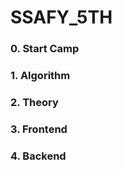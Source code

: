 # SSAFY_5TH

### 0. Start Camp



### 1. Algorithm



### 2. Theory



### 3. Frontend



### 4. Backend

